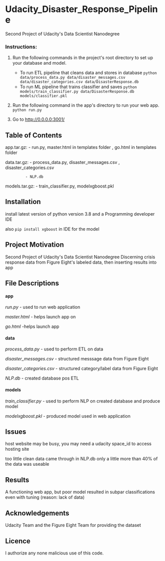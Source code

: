 # Udacity_Disaster_Response_Pipeline
Second Project of Udacity's Data Scientist Nanodegree


### Instructions:
1. Run the following commands in the project's root directory to set up your database and model.

    - To run ETL pipeline that cleans data and stores in database
        `python data/process_data.py data/disaster_messages.csv data/disaster_categories.csv data/DisasterResponse.db`
    - To run ML pipeline that trains classifier and saves
        `python models/train_classifier.py data/DisasterResponse.db models/classifier.pkl`

2. Run the following command in the app's directory to run your web app.
    `python run.py`

3. Go to http://0.0.0.0:3001/


## Table of Contents

app.tar.gz: - run.py, master.html in templates folder
            , go.html in templates folder

data.tar.gz: - process_data.py, disaster_messages.csv
             , disaster_categories.csv
             
             - NLP.db

models.tar.gz: - train_classifier.py, modelxgboost.pkl
               
               
## Installation

install latest version of python version 3.8 and a Programming developer IDE

also `pip install xgboost` in IDE for the model


## Project Motivation

Second Project of Udacity's Data Scientist Nanodegree
Discerning crisis response data from Figure Eight's labeled data, then inserting results into app


## File Descriptions

#### app
*run.py* - used to run web application

*master.html* - helps launch app on

*go.html* -helps launch app

#### data
*process_data.py* - used to perform ETL on data

*disaster_messages.csv* - structured messsage data from Figure Eight

*disaster_categories.csv* - structured category/label data from Figure Eight

*NLP.db* - created database pos ETL

#### models
*train_classifier.py* - used to perform NLP on created database and produce model

*modelxgboost.pkl* - produced model used in web application


## Issues

host website may be busy, you may need a udacity space_id to access hosting site

too little clean data came through in NLP.db only a little more than 40% of the data was useable


## Results

A functioning web app, but poor model resulted in subpar classifications even with tuning (reason: lack of data)


## Acknowledgements

Udacity Team and the Figure Eight Team for providing the dataset


## Licence

I authorize any none malicious use of this code.
